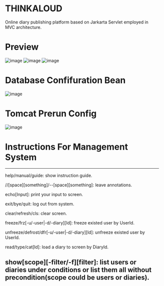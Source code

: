 # THINKALOUD
Online diary publishing platform based on Jarkarta Servlet employed in MVC architecture.

# Preview
![image](https://github.com/vortezwohl/THINKALOUD/assets/117743023/dd75911e-c7c0-484a-aa5d-03c3ec581b2d)
![image](https://github.com/vortezwohl/THINKALOUD/assets/117743023/36c27eea-1b9f-4ee3-9120-d3c19baf5ea2)
![image](https://github.com/vortezwohl/THINKALOUD/assets/117743023/a83cd206-5653-48e5-bc83-bf45c67f7706)

# Database Confifuration Bean
![image](https://github.com/vortezwohl/THINKALOUD/assets/117743023/c0dbd056-7176-4565-9e81-a9723c62c5ce)

# Tomcat Prerun Config
![image](https://github.com/vortezwohl/THINKALOUD/assets/117743023/71473b94-48a1-45a7-b631-716e666d12b6)

# Instructions For Management System
-----------------------------------------------------------------------------------------------------------------------------------------------
help/manual/guide: show instruction guide.

//[space][something]/--[space][something]: leave annotations.

echo[Input]: print your input to screen.

exit/bye/quit: log out from system.

clear/refresh/cls: clear screen.

freeze/frz[-u/-user|-d/-diary][Id]: freeze existed user by UserId.

unfreeze/defrost/dfr[-u/-user|-d/-diary][Id]: unfreeze existed user by UserId.

read/type/cat[Id]: load a diary to screen by DiaryId.

show[scope][-filter/-f][filter]: list users or diaries under conditions or list them all without precondition(scope could be users or diaries).
-----------------------------------------------------------------------------------------------------------------------------------------------
